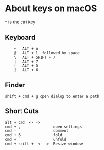 # About keys on macOS
^ is the ctrl key

## Keyboard ##

```
    ~   ALT + n
    @   ALT + l  followed by space
    \   ALT + SHIFT + /
    |   ALT + 7
    [   ALT + 5
    ]   ALT + 6
```

## Finder

```
shift + cmd + g open dialog to enter a path
```

## Short Cuts ##

```
alt + cmd  <- ->
cmd + ,               open settings
cmd -                 comment
cmd + ß               fold
cmd + ´               unfold
cmd + shift +  <- ->  Resize windows
```
